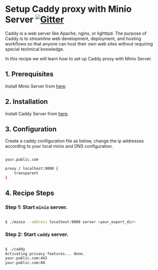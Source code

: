 # Setup Caddy proxy with Minio Server  [![Gitter](https://badges.gitter.im/Join%20Chat.svg)](https://gitter.im/minio/minio?utm_source=badge&utm_medium=badge&utm_campaign=pr-badge&utm_content=badge)

Caddy is a web server like Apache, nginx, or lighttpd. The purpose of Caddy is to streamline  web development, deployment, and hosting workflows so that anyone can host their own web sites without requiring special technical knowledge.

In this recipe we will learn how to set up Caddy proxy with Minio Server.

## 1. Prerequisites

Install Minio Server from [here](http://docs.minio.io/docs/minio).

## 2. Installation

Install Caddy Server from [here](https://caddyserver.com/download).

## 3. Configuration

Create a caddy configuration file as below, change the ip addresses according to your local minio and DNS configuration.

```sh

your.public.com 

proxy / localhost:9000 {
    transparent
}

```

## 4. Recipe Steps

### Step 1: Start `minio` server.


```sh

$ ./minio --address localhost:9000 server <your_export_dir>

```

### Step 2: Start `caddy` server.

```sh

$ ./caddy
Activating privacy features... done.
your.public.com:443
your.public.com:80

```
